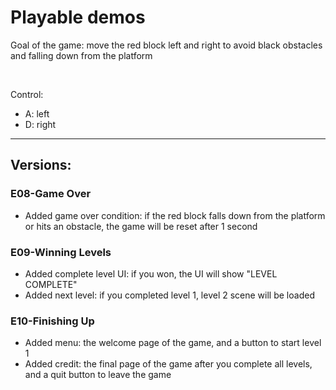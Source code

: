 # Playable demos

Goal of the game: move the red block left and right to avoid black obstacles and falling down from the platform

<br/>

Control: 
* A: left
* D: right 

****
## Versions: 

### E08-Game Over
* Added game over condition: if the red block falls down from the platform or hits an obstacle, the game will be reset after 1 second

### E09-Winning Levels
* Added complete level UI: if you won, the UI will show "LEVEL COMPLETE"
* Added next level: if you completed level 1, level 2 scene will be loaded

### E10-Finishing Up
* Added menu: the welcome page of the game, and a button to start level 1
* Added credit: the final page of the game after you complete all levels, and a quit button to leave the game